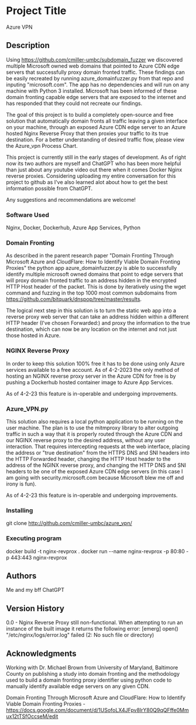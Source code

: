 # Project Title

Azure VPN

## Description

Using https://github.com/cmiller-umbc/subdomain_fuzzer we discovered multiple Microsoft owned web domains that pointed to Azure CDN edge servers that successfully proxy domain fronted traffic.  These findings can be easily recreated by running azure_domainfuzzer.py from that repo and inputing "microsoft.com".  The app has no dependencies and will run on any machine with Python 3 installed.  Microsoft has been informed of these domain fronting capable edge servers that are exposed to the internet and has responded that they could not recreate our findings.

The goal of this project is to build a completely open-source and free solution that automatically domain fronts all traffic leaving a given interface on your machine, through an exposed Azure CDN edge server to an Azure hosted Nginx Reverse Proxy that then proxies your traffic to its true destination.  For a better understanding of desired traffic flow, please view the Azure_vpn Process Chart.

This project is currently still in the early stages of development.  As of right now its two authors are myself and ChatGPT who has been more helpful than just about any youtube video out there when it comes Docker Nginx reverse proxies.  Considering uploading my entire conversation for this project to github as I've also learned alot about how to get the best information possible from ChatGPT.  

Any suggestions and recommendations are welcome!

### Software Used

Nginx, Docker, Dockerhub, Azure App Services, Python

### Domain Fronting

As described in the parent research paper "Domain Fronting Through Microsoft Azure and CloudFlare: How to Identify Viable Domain Fronting Proxies" the python app azure_domainfuzzer.py is able to successfully identify multiple microsoft owned domains that point to edge servers that will proxy domain fronted traffic to an address hidden in the encrypted HTTP Host header of the packet.  This is done by iteratively using the wget command and fuzzing in the top 1000 most common subdomains from https://github.com/bitquark/dnspop/tree/master/results.

The logical next step in this solution is to turn the static web app into a reverse proxy web server that can take an address hidden within a different HTTP header (I've chosen Forwarded:) and proxy the information to the true destination, which can now be any location on the internet and not just those hosted in Azure.

### NGINX Reverse Proxy

In order to keep this solution 100% free it has to be done using only Azure services available to a free account.  As of 4-2-2023 the only method of hosting an NGINX reverse proxy server in the Azure CDN for free is by pushing a Dockerhub hosted container image to Azure App Services.

As of 4-2-23 this feature is in-operable and undergoing improvements.

### Azure_VPN.py

This solution also requires a local python application to be running on the user machine.  The plan is to use the mitmproxy library to alter outgoing traffic in such a way that it is properly routed through the Azure CDN and our NGINX reverse proxy to the desired address, without any user interaction.  That requires intercepting requests at the web interface, placing the address or "true destination" from the HTTPS DNS and SNI headers into the HTTP Forwarded header, changing the HTTP Host header to the address of the NGINX reverse proxy, and changing the HTTP DNS and SNI headers to be one of the exposed Azure CDN edge servers (in this case I am going with security.microsoft.com because Microsoft blew me off and irony is fun).

As of 4-2-23 this feature is in-operable and undergoing improvements.

### Installing

git clone http://github.com/cmiller-umbc/azure_vpn/

### Executing program

docker build -t nginx-revprox .
docker run --name nginx-revprox -p 80:80 -p 443:443 nginx-revprox

## Authors

Me and my bff ChatGPT

## Version History

0.0 - Nginx Reverse Proxy still non-functional.  When attempting to run an instance of the built image it returns the following error: [emerg] open() "/etc/nginx/logs/error.log" failed (2: No such file or directory)

## Acknowledgments

Working with Dr. Michael Brown from University of Maryland, Baltimore County on publishing a study into domain fronting and the methodology used to build a domain fronting proxy identifier using python code to manually identify available edge servers on any given CDN.  

Domain Fronting Through Microsoft Azure and CloudFlare: How to Identify Viable Domain Fronting Proxies - https://docs.google.com/document/d/1USofoLX4JFpv8lrY80Q9qQFffe0Mmux12tTSfOccseM/edit
